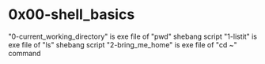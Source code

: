 # 0x00-shell_basics

"0-current_working_directory" is exe file of "pwd" shebang script
"1-listit" is exe file of "ls" shebang script
"2-bring_me_home" is exe file of "cd ~" command 
